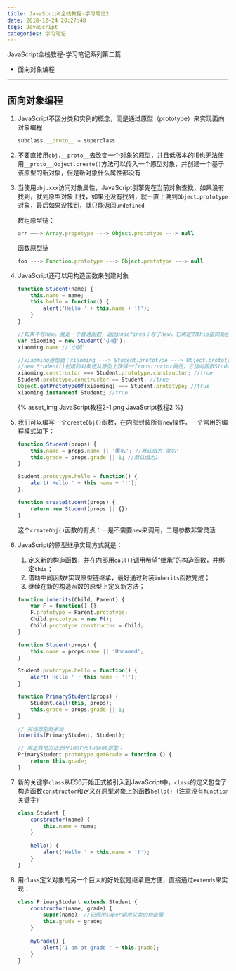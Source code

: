 ```yaml
---
title: JavaScript全栈教程-学习笔记2
date: 2018-12-24 20:27:48
tags: JavaScript
categories: 学习笔记
---
```


JavaScript全栈教程-学习笔记系列第二篇

* 面向对象编程

------

<!-- more -->

## 面向对象编程

1. JavaScript不区分类和实例的概念，而是通过原型（prototype）来实现面向对象编程

   ```javascript
   subclass.__proto__ = superclass
   ```

2. 不要直接用`obj.__proto__`去改变一个对象的原型，并且低版本的IE也无法使用`__proto__`;`Object.create()`方法可以传入一个原型对象，并创建一个基于该原型的新对象，但是新对象什么属性都没有

3. 当使用`obj.xxx`访问对象属性，JavaScript引擎先在当前对象查找，如果没有找到，就到原型对象上找，如果还没有找到，就一直上溯到`Object.prototype`对象，最后如果没找到，就只能返回`undefined`

   数组原型链：

   ```javascript
   arr ——-> Array.propotype ---> Object.prototype ---> null
   ```

   函数原型链

   ```javascript
   foo ---> Function.prototype ---> Object.prototype ---> null
   ```

4. JavaScript还可以用构造函数来创建对象

   ```javascript
   function Student(name) {
       this.name = name;
       this.hello = function() {
           alert('Hello ' + this.name + '!');
       }
   }
   
   //如果不写new，就是一个普通函数，返回undefined；写了new，它绑定的this指向新创建的对象，并默认返回this
   var xiaoming = new Student('小明'); 
   xiaoming.name //‘小明’
   
   //xiaoming原型链：xiaoming ---> Student.prototype ---> Object.prototype ---> null
   //new Student()创建的对象还从原型上获得一个constructor属性，它指向函数Student本身
   xiaoming.constructor === Student.prototype.constructor; //true
   Student.prototype.constructor == Student; //true
   Object.getPrototypeOf(xiaoming) === Student.prototype; //true
   xiaoming instanceof Student; //true
   ```

   {% asset_img JavaScript教程2-1.png JavaScript教程2 %}

5. 我们可以编写一个`createObj()`函数，在内部封装所有`new`操作，一个常用的编程模式如下：

   ```javascript
   function Student(props) {
       this.name = props.name || '匿名'; //默认值为'匿名'
       this.grade = props.grade || 1; //默认值为1
   }
   
   Student.prototype.hello = function() {
       alert('Hello ' + this.name + '!');
   };
   
   function createStudent(props) {
       return new Student(props || {})
   }
   ```

   这个`createObj()`函数的有点：一是不需要`new`来调用，二是参数非常灵活

6. JavaScript的原型继承实现方式就是：

   1. 定义新的构造函数，并在内部用`call()`调用希望“继承”的构造函数，并绑定`this`；
   2. 借助中间函数`F`实现原型链继承，最好通过封装`inherits`函数完成；
   3. 继续在新的构造函数的原型上定义新方法；

   ```javascript
   function inherits(Child, Parent) {
       var F = function() {};
       F.prototype = Parent.prototype;
       Child.prototype = new F();
       Child.prototype.constructor = Child;
   }
   
   function Student(props) {
       this.name = props.name || 'Unnamed';
   }
   
   Student.prototype.hello = function() {
       alert('Hello ' + this.name + '!');
   }
   
   function PrimaryStudent(props) {
       Student.call(this, props);
       this.grade = props.grade || 1;
   }
   
   // 实现原型继承链
   inherits(PrimaryStudent, Student);
   
   // 绑定其他方法到PrimaryStudent原型：
   PrimaryStudent.prototype.getGrade = function () {
       return this.grade;
   }
   ```

7. 新的关键字`class`从ES6开始正式被引入到JavaScript中，`class`的定义包含了构造函数`constructor`和定义在原型对象上的函数`hello()`（注意没有`function`关键字）

   ```javascript
   class Student {
       constructor(name) {
           this.name = name;
       }
       
       hello() {
           alert('Hello ' + this.name + '!');
       }
   }
   ```

8. 用`class`定义对象的另一个巨大的好处就是继承更方便，直接通过`extends`来实现：

   ```javascript
   class PrimaryStudent extends Student {
       constructor(name, grade) {
           super(name); //记得用super调用父类的构造器
           this.grade = grade;
       }
       
       myGrade() {
           alert('I am at grade ' + this.grade);
       }
   }
   ```
